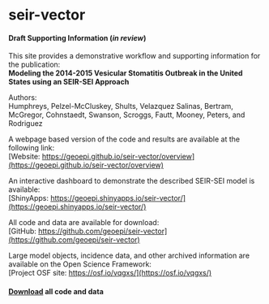 # seir-vector

#### Draft Supporting Information (*in review*) 
This site provides a demonstrative workflow and supporting information for the publication:  
**Modeling the 2014-2015 Vesicular Stomatitis Outbreak in the United States using an SEIR-SEI Approach**    
       
Authors:  
Humphreys, Pelzel-McCluskey, Shults, Velazquez Salinas, Bertram, McGregor, Cohnstaedt, Swanson, Scroggs, Fautt, Mooney, Peters, and Rodriguez           
  
A webpage based version of the code and results are available at the following link:  
[Website: https://geoepi.github.io/seir-vector/overview](https://geoepi.github.io/seir-vector/overview)    
   
An interactive dashboard to demonstrate the described SEIR-SEI model is available:   
[ShinyApps: https://geoepi.shinyapps.io/seir-vector/](https://geoepi.shinyapps.io/seir-vector/)  
  
All code and data are available for download:       
[GitHub: https://github.com/geoepi/seir-vector](https://github.com/geoepi/seir-vector)    
  
Large model objects, incidence data, and other archived information are available on the Open Science Framework:  
[Project OSF site: https://osf.io/vqgxs/](https://osf.io/vqgxs/)       
   
#### <a class="github-button" href="https://github.com/geoepi/seir-vector/archive/refs/heads/main.zip" data-color-scheme="no-preference: dark; light: light; dark: dark;" data-icon="octicon-download" data-size="large" aria-label="Download buttons/github-buttons on GitHub">Download</a> all code and data 

